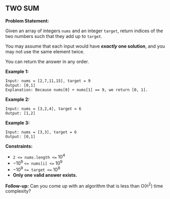 ## TWO SUM

**Problem Statement:**

Given an array of integers `nums` and an integer `target`, return indices of the two numbers such that they add up to `target`.

You may assume that each input would have **_exactly_ one solution**, and you may not use the same element twice.

You can return the answer in any order.

 

**Example 1:**

    Input: nums = [2,7,11,15], target = 9
    Output: [0,1]
    Explanation: Because nums[0] + nums[1] == 9, we return [0, 1].

**Example 2:**

    Input: nums = [3,2,4], target = 6
    Output: [1,2]

**Example 3:**

    Input: nums = [3,3], target = 6
    Output: [0,1]
 

**Constraints:**

- `2 <= nums.length <=` $10^4$
-  $-10^9$ `<= nums[i] <=` $10^9$
- $-10^9$ `<= target <=` $10^9$
- **Only one valid answer exists.**
 

**Follow-up:** Can you come up with an algorithm that is less than O($n^2$) time complexity?